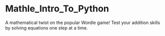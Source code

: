 # Mathle_Intro_To_Python
 A mathematical twist on the popular Wordle game! Test your addition skills by solving equations one step at a time.
